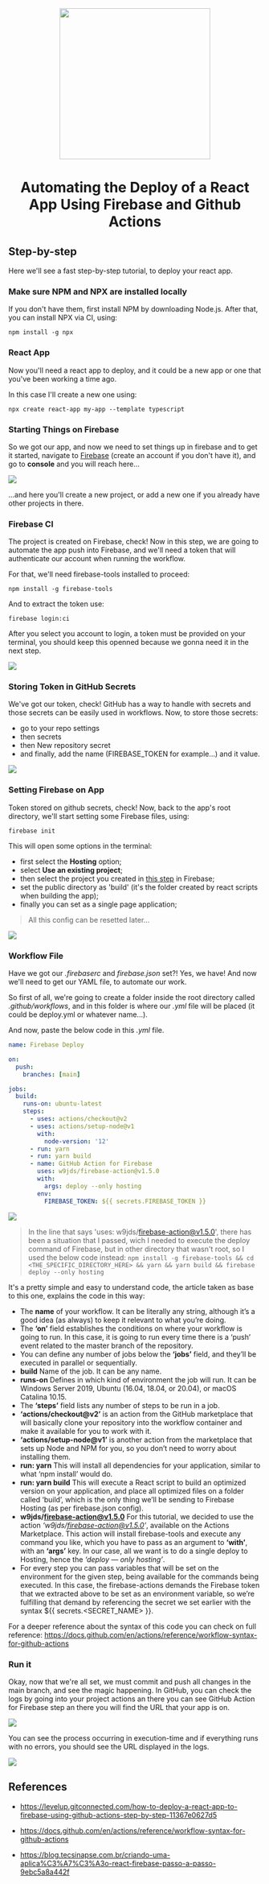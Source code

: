 <div align="center">
  <img width="300px" src="./react-native-firebase-1.svg" />
  <h1>Automating the Deploy of a React App Using Firebase and Github Actions</h1>
</div>

## Step-by-step
Here we'll see a fast step-by-step tutorial, to deploy your react app.

### Make sure NPM and NPX are installed locally

If you don't have them, first install NPM by downloading Node.js.
After that, you can install NPX via CI, using:

`npm install -g npx`

### React App

Now you'll need a react app to deploy, and it could be a new app or one that you've been working a time ago.

In this case I'll create a new one using:

`npx create react-app my-app --template typescript`

### Starting Things on Firebase

So we got our app, and now we need to set things up in firebase and to get it started, navigate to [Firebase](https://firebase.google.com/) (create an account if you don't have it), and go to **console** and you will reach here...

<img src="./create-project-firebase.png" />

...and here you'll create a new project, or add a new one if you already have other projects in there.

### Firebase CI

The project is created on Firebase, check!
Now in this step, we are going to automate the app push into Firebase, and we'll need a token that will authenticate our account when running the workflow.

For that, we'll need firebase-tools installed to proceed:

`npm install -g firebase-tools`

And to extract the token use:

`firebase login:ci`

After you select you account to login, a token must be provided on your terminal, you should keep this openned because we gonna need it in the next step.

<img src="./authentication-ci.png"/>

### Storing Token in GitHub Secrets
We've got our token, check!
GitHub has a way to handle with secrets and those secrets can be easily used in workflows.
Now, to store those secrets:

* go to your repo settings
* then secrets
* then New repository secret
* and finally, add the name (FIREBASE_TOKEN for example...) and it value.

<img src="./token-secret.png" />

### Setting Firebase on App
Token stored on github secrets, check!
Now, back to the app's root directory, we'll start setting some Firebase files, using:

`firebase init`

This will open some options in the terminal:
* first select the **Hosting** option;
* select **Use an existing project**;
* then select the project you created in [this step](#starting-things-on-firebase) in Firebase;
* set the public directory as 'build' (it's the folder created by react scripts when building the app);
* finally you can set as a single page application;

> All this config can be resetted later...

<img src="./firebase-init.png" />

### Workflow File
Have we got our *.firebaserc* and *firebase.json* set?! Yes, we have!
And now we'll need to get our YAML file, to automate our work.

So first of all, we're going to create a folder inside the root directory called *.github/workflows*, and in this folder is where our *.yml* file will be placed (it could be deploy.yml or whatever name...).

And now, paste the below code in this *.yml* file.

```yml
name: Firebase Deploy

on:
  push:
    branches: [main]

jobs:
  build:
    runs-on: ubuntu-latest
    steps:
      - uses: actions/checkout@v2
      - uses: actions/setup-node@v1
        with:
          node-version: '12'
      - run: yarn
      - run: yarn build
      - name: GitHub Action for Firebase
        uses: w9jds/firebase-action@v1.5.0
        with:
          args: deploy --only hosting
        env:
          FIREBASE_TOKEN: ${{ secrets.FIREBASE_TOKEN }}
```

<img src="saving-yml-file.png" />

> In the line that says 'uses: w9jds/firebase-action@v1.5.0', there has been a situation that I passed, wich I needed to execute the deploy command of Firebase, but in other directory that wasn't root, so I used the below code instead:
`npm install -g firebase-tools && cd <THE_SPECIFIC_DIRECTORY_HERE> && yarn && yarn build && firebase deploy --only hosting`

It's a pretty simple and easy to understand code, the article taken as base to this one, explains the code in this way:

* The **name** of your workflow. It can be literally any string, although it’s a good idea (as always) to keep it relevant to what you’re doing.
* The **‘on’** field establishes the conditions on where your workflow is going to run. In this case, it is going to run every time there is a ‘push’ event related to the master branch of the repository.
* You can define any number of jobs below the **‘jobs’** field, and they’ll be executed in parallel or sequentially.
* **build** Name of the job. It can be any name.
* **runs-on** Defines in which kind of environment the job will run. It can be Windows Server 2019, Ubuntu (16.04, 18.04, or 20.04), or macOS Catalina 10.15.
* The **‘steps’** field lists any number of steps to be run in a job.
* **‘actions/checkout@v2’** is an action from the GitHub marketplace that will basically clone your repository into the workflow container and make it available for you to work with it.
* **‘actions/setup-node@v1’** is another action from the marketplace that sets up Node and NPM for you, so you don’t need to worry about installing them.
* **run: yarn** This will install all dependencies for your application, similar to what ‘npm install’ would do.
* **run: yarn build** This will execute a React script to build an optimized version on your application, and place all optimized files on a folder called ‘build’, which is the only thing we’ll be sending to Firebase Hosting (as per firebase.json config).
* **w9jds/firebase-action@v1.5.0** For this tutorial, we decided to use the action *‘w9jds/firebase-action@v1.5.0’*, available on the Actions Marketplace. This action will install firebase-tools and execute any command you like, which you have to pass as an argument to **‘with’**, with an **‘args’** key. In our case, all we want is to do a single deploy to Hosting, hence the *‘deploy — only hosting’*.
* For every step you can pass variables that will be set on the environment for the given step, being available for the commands being executed. In this case, the firebase-actions demands the Firebase token that we extracted above to be set as an environment variable, so we’re fulfilling that demand by referencing the secret we set earlier with the syntax ${{ secrets.<SECRET_NAME> }}.

For a deeper reference about the syntax of this code you can check on full reference: https://docs.github.com/en/actions/reference/workflow-syntax-for-github-actions

### Run it
Okay, now that we're all set, we must commit and push all changes in the main branch, and see the magic happening. In GitHub, you can check the logs by going into your project actions an there you can see GitHub Action for Firebase step an there you will find the URL that your app is on.

<img src="workflow-github.png" />

You can see the process occurring in execution-time and if everything runs with no errors, you should see the URL displayed in the logs.

<img src="all-fine.png" />

## References
* https://levelup.gitconnected.com/how-to-deploy-a-react-app-to-firebase-using-github-actions-step-by-step-11367e0627d5

* https://docs.github.com/en/actions/reference/workflow-syntax-for-github-actions

* https://blog.tecsinapse.com.br/criando-uma-aplica%C3%A7%C3%A3o-react-firebase-passo-a-passo-9ebc5a8a442f
